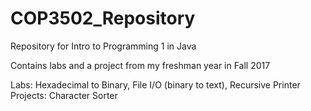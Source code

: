 # COP3502_Repository
Repository for Intro to Programming 1 in Java

Contains labs and a project from my freshman year in Fall 2017

Labs: Hexadecimal to Binary, File I/O (binary to text), Recursive Printer
Projects: Character Sorter
